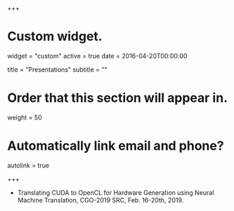 +++
# Custom widget.
widget = "custom"
active = true
date = 2016-04-20T00:00:00

title = "Presentations"
subtitle = ""

# Order that this section will appear in.
weight = 50

# Automatically link email and phone?
autolink = true

+++

* Translating CUDA to OpenCL for Hardware Generation using Neural Machine Translation, CGO-2019 SRC, Feb. 16-20th, 2019.


